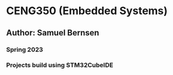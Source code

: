 # CENG350 (Embedded Systems)
## Author: Samuel Bernsen
### Spring 2023
### Projects build using STM32CubeIDE
